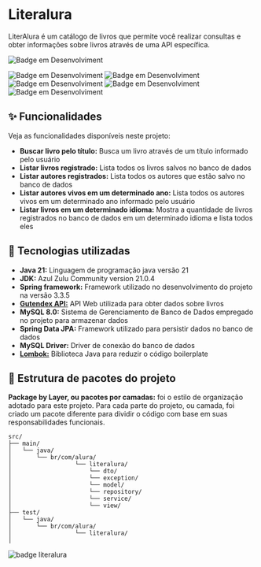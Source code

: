  # Literalura
LiterAlura é um catálogo de livros que permite você realizar consultas e obter informações sobre livros através de uma API específica.

![Badge em Desenvolviment](http://img.shields.io/static/v1?label=STATUS&message=Concluído&color=gree&style=for-the-badge)

![Badge em Desenvolviment](http://img.shields.io/static/v1?label=java&message=JDK%2021&color=red&style=for-the-badge) 
![Badge em Desenvolviment](http://img.shields.io/static/v1?label=framework&message=Spring%203.3.5&color=green&style=for-the-badge)
![Badge em Desenvolviment](http://img.shields.io/static/v1?label=mysql&message=MySQL%208&color=blue&style=for-the-badge)
![Badge em Desenvolviment](http://img.shields.io/static/v1?label=&message=git&color=red&style=for-the-badge)
![Badge em Desenvolviment](http://img.shields.io/static/v1?label=&message=github&color=purple&style=for-the-badge)

## ✨ Funcionalidades
Veja as funcionalidades disponíveis neste projeto:
 - **Buscar livro pelo título:** Busca um livro através de um título informado pelo usuário
 - **Listar livros registrado:** Lista todos os livros salvos no banco de dados
 - **Listar autores registrados:** Lista todos os autores que estão salvo no banco de dados
 - **Listar autores vivos em um determinado ano:** Lista todos os autores vivos em um determinado ano informado pelo usuário
 - **Listar livros em um determinado idioma:** Mostra a quantidade de livros registrados no banco de dados em um determinado idioma e lista todos eles

## 🚀 Tecnologias utilizadas
 - **Java 21:** Linguagem de programação java versão 21
 - **JDK:** Azul Zulu Community version 21.0.4
 - **Spring framework:** Framework utilizado no desenvolvimento do projeto na versão 3.3.5
 - [**Gutendex API:**](https://gutendex.com/) API Web utilizada para obter dados sobre livros
 - **MySQL 8.0:** Sistema de Gerenciamento de Banco de Dados empregado no projeto para armazenar dados
 - **Spring Data JPA:** Framework utilizado para persistir dados no banco de dados
 - **MySQL Driver:** Driver de conexão do banco de dados
 - **[Lombok:](https://projectlombok.org/)** Biblioteca Java para reduzir o código boilerplate
 
## 📁 Estrutura de pacotes do projeto
**Package by Layer, ou pacotes por camadas:** foi o estilo de organização adotado para este projeto. Para cada parte do projeto, ou camada, foi criado um pacote diferente para dividir o código com base em suas responsabilidades funcionais.

```
src/
├── main/
│   └── java/
│       └── br/com/alura/        
│                  └── literalura/
│                      └── dto/
│                      └── exception/
│                      └── model/
│                      └── repository/
│                      └── service/
│                      └── view/
├── test/
│   └── java/
│       └── br/com/alura/
│                  └── literalura/
│           
```
 ![badge literalura](https://github.com/user-attachments/assets/0fd7ebaf-f28b-4e36-838b-eb06a84487ce)
